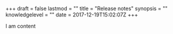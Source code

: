 +++
draft = false
lastmod = ""
title = "Release notes"
synopsis = ""
knowledgelevel = ""
date = 2017-12-19T15:02:07Z
+++

I am content
